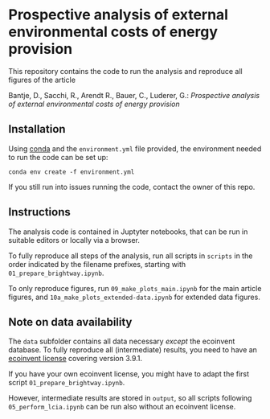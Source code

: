 # Prospective analysis of external environmental costs of energy provision

This repository contains the code to run the analysis and reproduce all figures of the article

Bantje, D., Sacchi, R., Arendt R., Bauer, C., Luderer, G.: *Prospective analysis of external environmental costs of energy provision*

## Installation

Using [conda](https://anaconda.org/anaconda/conda) and the `environment.yml` file provided, the environment needed to run the code can be set up:

```
conda env create -f environment.yml
```

If you still run into issues running the code, contact the owner of this repo.

## Instructions

The analysis code is contained in Juptyter notebooks, that can be run in suitable editors or locally via a browser.

To fully reproduce all steps of the analysis, run all scripts in `scripts` in the order indicated by the filename prefixes, starting with `01_prepare_brightway.ipynb`.

To only reproduce figures, run `09_make_plots_main.ipynb` for the main article figures, and `10a_make_plots_extended-data.ipynb` for extended data figures.

## Note on data availability

The `data` subfolder contains all data necessary *except* the ecoinvent database. To fully reproduce all (intermediate) results, you need to have an [ecoinvent license](https://ecoinvent.org/licenses/) covering version 3.9.1.

If you have your own ecoinvent license, you might have to adapt the first script `01_prepare_brightway.ipynb`.

However, intermediate results are stored in `output`, so all scripts following `05_perform_lcia.ipynb` can be run also without an ecoinvent license.